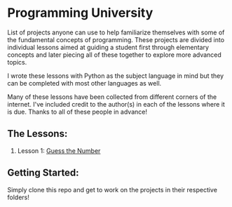 # Programming University

List of projects anyone can use to help familiarize themselves with some of the
fundamental concepts of programming. These projects are divided into individual
lessons aimed at guiding a student first through elementary concepts and later
piecing all of these together to explore more advanced topics.

I wrote these lessons with Python as the subject language in mind but they can
be completed with most other languages as well.

Many of these lessons have been collected from different corners of the
internet. I've included credit to the author(s) in each of the lessons where it
is due. Thanks to all of these people in advance!


## The Lessons:

1. Lesson 1: [Guess the Number](Lesson1/README.md)


## Getting Started:

Simply clone this repo and get to work on the projects in their respective
folders!
